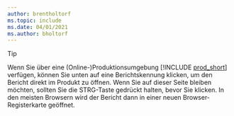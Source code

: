 ```yaml
---
author: brentholtorf
ms.topic: include
ms.date: 04/01/2021
ms.author: bholtorf
---
```


> [!TIP]
> Wenn Sie über eine (Online-)Produktionsumgebung [!INCLUDE [prod_short](prod_short.md)] verfügen, können Sie unten auf eine Berichtskennung klicken, um den Bericht direkt im Produkt zu öffnen. Wenn Sie auf dieser Seite bleiben möchten, sollten Sie die STRG-Taste gedrückt halten, bevor Sie klicken. In den meisten Browsern wird der Bericht dann in einer neuen Browser-Registerkarte geöffnet. 